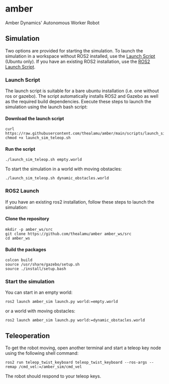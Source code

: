 # amber
Amber Dynamics' Autonomous Worker Robot

## Simulation
Two options are provided for starting the simulation. To launch the simulation in a workspace without ROS2 installed, use the [Launch Script](#launch-script) (Ubuntu only). If you have an existing ROS2 installation, use the [ROS2 Launch Script](#ros2-launch).

### Launch Script
The launch script is suitable for a bare ubuntu installation (i.e. one without ros or gazebo). The script automatically installs ROS2 and Gazebo as well as the required build dependencies.
Execute these steps to launch the simulation using the launch bash script:

#### Download the launch script
```shell
curl https://raw.githubusercontent.com/thealamu/amber/main/scripts/launch_sim_teleop.sh
chmod +x launch_sim_teleop.sh
```
#### Run the script
```shell
./launch_sim_teleop.sh empty.world
```
To start the simulation in a world with moving obstacles:
```shell
./launch_sim_teleop.sh dynamic_obstacles.world
```

### ROS2 Launch
If you have an existing ros2 installation, follow these steps to launch the simulation:

#### Clone the repository
```shell
mkdir -p amber_ws/src
git clone https://github.com/thealamu/amber amber_ws/src
cd amber_ws
```

#### Build the packages
```shell
colcon build
source /usr/share/gazebo/setup.sh
source ./install/setup.bash
```

### Start the simulation
You can start in an empty world:
```shell
ros2 launch amber_sim launch.py world:=empty.world
```
or a world with moving obstacles:
```shell
ros2 launch amber_sim launch.py world:=dynamic_obstacles.world
```

## Teleoperation
To get the robot moving, open another terminal and start a teleop key node using the following shell command:
```shell
ros2 run teleop_twist_keyboard teleop_twist_keyboard --ros-args --remap /cmd_vel:=/amber_sim/cmd_vel
```
The robot should respond to your teleop keys.
